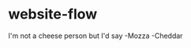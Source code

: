 # website-flow
I'm not a cheese person but I'd say -Mozza
                                    -Cheddar